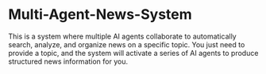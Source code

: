 # Multi-Agent-News-System
This is a system where multiple AI agents collaborate to automatically search, analyze, and organize news on a specific topic. You just need to provide a topic, and the system will activate a series of AI agents to produce structured news information for you.
